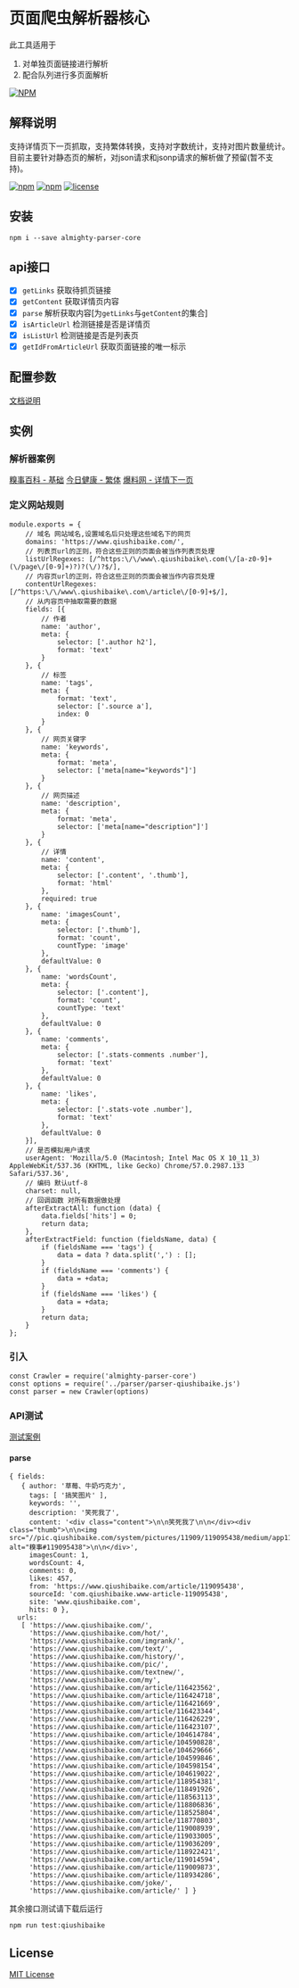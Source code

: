 # 页面爬虫解析器核心
此工具适用于
1. 对单独页面链接进行解析
2. 配合队列进行多页面解析

[![NPM](https://nodei.co/npm/almighty-parser-core.png?downloads=true&downloadRank=true&stars=true)](https://nodei.co/npm/almighty-parser-core/)

## 解释说明
支持详情页下一页抓取，支持繁体转换，支持对字数统计，支持对图片数量统计。
目前主要针对静态页的解析，对json请求和jsonp请求的解析做了预留(暂不支持)。

[![npm](https://img.shields.io/npm/v/almighty-parser-core.svg)]()
[![npm](https://img.shields.io/npm/dm/almighty-parser-core.svg)]()
[![license](https://img.shields.io/github/license/coolfishstudio/almighty-parser-core.svg)]()

## 安装
```
npm i --save almighty-parser-core
```

## api接口
- [x] `getLinks` 获取待抓页链接
- [x] `getContent` 获取详情页内容
- [x] `parse` 解析获取内容[为`getLinks`与`getContent`的集合]
- [x] `isArticleUrl` 检测链接是否是详情页
- [x] `isListUrl` 检测链接是否是列表页
- [x] `getIdFromArticleUrl` 获取页面链接的唯一标示

## 配置参数
[文档说明](https://github.com/coolfishstudio/almighty-parser-core/blob/master/doc/CONFIG.md)

## 实例
### 解析器案例
[糗事百科 - 基础](https://github.com/coolfishstudio/almighty-parser-core/blob/master/example/parser/parser-qiushibaike.js)
[今日健康 - 繁体](https://github.com/coolfishstudio/almighty-parser-core/blob/master/example/parser/parser-healthno1.js)
[爆料网 - 详情下一页](https://github.com/coolfishstudio/almighty-parser-core/blob/master/example/parser/parser-baoliao5.js)

### 定义网站规则
```
module.exports = {
    // 域名 网站域名,设置域名后只处理这些域名下的网页
    domains: 'https://www.qiushibaike.com/',
    // 列表页url的正则，符合这些正则的页面会被当作列表页处理
    listUrlRegexes: [/^https:\/\/www\.qiushibaike\.com(\/[a-z0-9]+(\/page\/[0-9]+)?)?(\/)?$/],
    // 内容页url的正则，符合这些正则的页面会被当作内容页处理
    contentUrlRegexes: [/^https:\/\/www\.qiushibaike\.com\/article\/[0-9]+$/],
    // 从内容页中抽取需要的数据
    fields: [{
        // 作者
        name: 'author',
        meta: {
            selector: ['.author h2'],
            format: 'text'
        }
    }, {
        // 标签 
        name: 'tags',
        meta: {
            format: 'text',
            selector: ['.source a'],
            index: 0
        }
    }, {
        // 网页关键字
        name: 'keywords',
        meta: {
            format: 'meta',
            selector: ['meta[name="keywords"]']
        }
    }, {
        // 网页描述
        name: 'description',
        meta: {
            format: 'meta',
            selector: ['meta[name="description"]']
        }
    }, {
        // 详情
        name: 'content',
        meta: {
            selector: ['.content', '.thumb'],
            format: 'html'
        },
        required: true
    }, {
        name: 'imagesCount',
        meta: {
            selector: ['.thumb'],
            format: 'count',
            countType: 'image'
        },
        defaultValue: 0
    }, {
        name: 'wordsCount',
        meta: {
            selector: ['.content'],
            format: 'count',
            countType: 'text'
        },
        defaultValue: 0
    }, {
        name: 'comments',
        meta: {
            selector: ['.stats-comments .number'],
            format: 'text'
        },
        defaultValue: 0
    }, {
        name: 'likes',
        meta: {
            selector: ['.stats-vote .number'],
            format: 'text'
        },
        defaultValue: 0
    }],
    // 是否模拟用户请求
    userAgent: 'Mozilla/5.0 (Macintosh; Intel Mac OS X 10_11_3) AppleWebKit/537.36 (KHTML, like Gecko) Chrome/57.0.2987.133 Safari/537.36',
    // 编码 默认utf-8
    charset: null,
    // 回调函数 对所有数据做处理
    afterExtractAll: function (data) {
        data.fields['hits'] = 0;
        return data;
    },
    afterExtractField: function (fieldsName, data) {
        if (fieldsName === 'tags') {
            data = data ? data.split(',') : [];
        }
        if (fieldsName === 'comments') {
            data = +data;
        }
        if (fieldsName === 'likes') {
            data = +data;
        }
        return data;
    }
};
```

### 引入
```
const Crawler = require('almighty-parser-core')
const options = require('../parser/parser-qiushibaike.js')
const parser = new Crawler(options)
```

### API测试
[测试案例](https://github.com/coolfishstudio/almighty-parser-core/blob/master/example/test/qiushibaike.js)
#### parse
```
{ fields:
   { author: '草莓、牛奶巧克力',
     tags: [ '搞笑图片' ],
     keywords: '',
     description: '笑死我了',
     content: '<div class="content">\n\n笑死我了\n\n</div><div class="thumb">\n\n<img src="//pic.qiushibaike.com/system/pictures/11909/119095438/medium/app119095438.jpg" alt="糗事#119095438">\n\n</div>',
     imagesCount: 1,
     wordsCount: 4,
     comments: 0,
     likes: 457,
     from: 'https://www.qiushibaike.com/article/119095438',
     sourceId: 'com.qiushibaike.www-article-119095438',
     site: 'www.qiushibaike.com',
     hits: 0 },
  urls:
   [ 'https://www.qiushibaike.com/',
     'https://www.qiushibaike.com/hot/',
     'https://www.qiushibaike.com/imgrank/',
     'https://www.qiushibaike.com/text/',
     'https://www.qiushibaike.com/history/',
     'https://www.qiushibaike.com/pic/',
     'https://www.qiushibaike.com/textnew/',
     'https://www.qiushibaike.com/my',
     'https://www.qiushibaike.com/article/116423562',
     'https://www.qiushibaike.com/article/116424718',
     'https://www.qiushibaike.com/article/116421669',
     'https://www.qiushibaike.com/article/116423344',
     'https://www.qiushibaike.com/article/116426229',
     'https://www.qiushibaike.com/article/116423107',
     'https://www.qiushibaike.com/article/104614784',
     'https://www.qiushibaike.com/article/104590828',
     'https://www.qiushibaike.com/article/104629666',
     'https://www.qiushibaike.com/article/104599846',
     'https://www.qiushibaike.com/article/104598154',
     'https://www.qiushibaike.com/article/104619022',
     'https://www.qiushibaike.com/article/118954381',
     'https://www.qiushibaike.com/article/118491926',
     'https://www.qiushibaike.com/article/118563113',
     'https://www.qiushibaike.com/article/118806836',
     'https://www.qiushibaike.com/article/118525804',
     'https://www.qiushibaike.com/article/118770803',
     'https://www.qiushibaike.com/article/119008939',
     'https://www.qiushibaike.com/article/119033005',
     'https://www.qiushibaike.com/article/119036209',
     'https://www.qiushibaike.com/article/118922421',
     'https://www.qiushibaike.com/article/119014594',
     'https://www.qiushibaike.com/article/119009873',
     'https://www.qiushibaike.com/article/118934286',
     'https://www.qiushibaike.com/joke/',
     'https://www.qiushibaike.com/article/' ] }
```

其余接口测试请下载后运行
```
npm run test:qiushibaike
```

## License

[MIT License](https://opensource.org/licenses/MIT)
